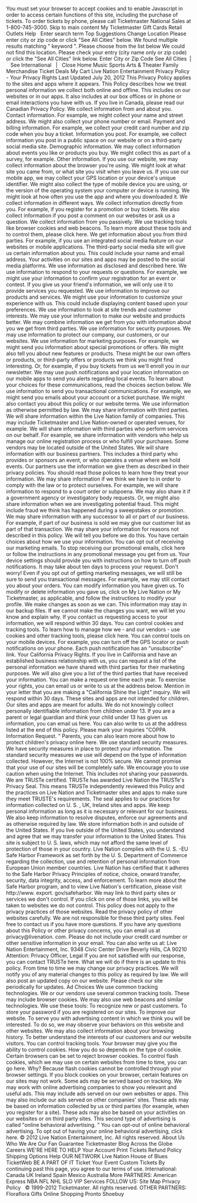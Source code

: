 You must set your browser to accept cookies and to enable Javascript in order to access certain functions of this site, including the purchase of tickets. To order tickets by phone, please call Ticketmaster National Sales at 1-800-745-3000. Skip to main content My Ticketmaster Gift Cards Retail Outlets Help   Enter search term Top Suggestions Change Location Please enter city or zip code or click "See All Cities" below. We found multiple results matching " keyword ". Please choose from the list below We could not find this location. Please check your entry (city name only or zip code) or click the "See All Cities" link below. Enter City or Zip Code See All Cities  |   See International   |   Close Home Music Sports Arts & Theater Family Merchandise Ticket Deals My Cart Live Nation Entertainment Privacy Policy - Your Privacy Rights Last Updated July 20, 2012 This Privacy Policy applies to the sites and apps where it appears. This Policy describes how we treat personal information we collect both online and offline. This includes on our websites or in our apps. It also includes at our box offices or in phone or email interactions you have with us. If you live in Canada, please read our Canadian Privacy Policy. We collect information from and about you. Contact information. For example, we might collect your name and street address. We might also collect your phone number or email. Payment and billing information. For example, we collect your credit card number and zip code when you buy a ticket. Information you post. For example, we collect information you post in a public space on our website or on a third-party social media site. Demographic information. We may collect information about events you like or products you buy. We might collect this as part of a survey, for example. Other information. If you use our website, we may collect information about the browser you're using. We might look at what site you came from, or what site you visit when you leave us. If you use our mobile app, we may collect your GPS location or your device's unique identifier. We might also collect the type of mobile device you are using, or the version of the operating system your computer or device is running. We might look at how often you use the app and where you downloaded it. We collect information in different ways. We collect information directly from you. For example, if you register for a promotion or buy tickets. We also collect information if you post a comment on our websites or ask us a question. We collect information from you passively. We use tracking tools like browser cookies and web beacons. To learn more about these tools and to control them, please click here. We get information about you from third parties. For example, if you use an integrated social media feature on our websites or mobile applications. The third-party social media site will give us certain information about you. This could include your name and email address. Your activities on our sites and apps may be posted to the social media platforms. We use information as disclosed and described here. We use information to respond to your requests or questions. For example, we might use your information to confirm your registration for an event or contest. If you give us your friend's information, we will only use it to provide services you requested. We use information to improve our products and services. We might use your information to customize your experience with us. This could include displaying content based upon your preferences. We use information to look at site trends and customer interests. We may use your information to make our website and products better. We may combine information we get from you with information about you we get from third parties. We use information for security purposes. We may use information to protect our company, our customers, or our websites. We use information for marketing purposes. For example, we might send you information about special promotions or offers. We might also tell you about new features or products. These might be our own offers or products, or third-party offers or products we think you might find interesting. Or, for example, if you buy tickets from us we'll enroll you in our newsletter. We may use push notifications and your location information on our mobile apps to send you alerts regarding local events. To learn about your choices for these communications, read the choices section below. We use information to send you transactional communications. For example, we might send you emails about your account or a ticket purchase. We might also contact you about this policy or our website terms. We use information as otherwise permitted by law. We may share information with third parties. We will share information within the Live Nation family of companies. This may include Ticketmaster and Live Nation-owned or operated venues, for example. We will share information with third parties who perform services on our behalf. For example, we share information with vendors who help us manage our online registration process or who fulfill your purchases. Some vendors may be located outside of the United States. We will share information with our business partners. This includes a third party who provides or sponsors an event, or who operates a venue where we hold events. Our partners use the information we give them as described in their privacy policies. You should read those polices to learn how they treat your information. We may share information if we think we have to in order to comply with the law or to protect ourselves. For example, we will share information to respond to a court order or subpoena. We may also share it if a government agency or investigatory body requests. Or, we might also share information when we are investigating potential fraud. This might include fraud we think has happened during a sweepstakes or promotion. We may share information with any successor to all or part of our business. For example, if part of our business is sold we may give our customer list as part of that transaction. We may share your information for reasons not described in this policy. We will tell you before we do this. You have certain choices about how we use your information. You can opt out of receiving our marketing emails. To stop receiving our promotional emails, click here or follow the instructions in any promotional message you get from us. Your device settings should provide you with instructions on how to turn off push notifications. It may take about ten days to process your request. Don't worry! Even if you opt out of getting marketing messages, we will still be sure to send you transactional messages. For example, we may still contact you about your orders. You can modify information you have given us. To modify or delete information you gave us, click on My Live Nation or My Ticketmaster, as applicable, and follow the instructions to modify your profile. We make changes as soon as we can. This information may stay in our backup files. If we cannot make the changes you want, we will let you know and explain why. If you contact us requesting access to your information, we will respond within 30 days. You can control cookies and tracking tools. To learn how to manage how we - and our vendors - use cookies and other tracking tools, please click here. You can control tools on your mobile devices. For example, you can turn off the GPS locator or push notifications on your phone. Each push notification has an "unsubscribe" link. Your California Privacy Rights. If you live in California and have an established business relationship with us, you can request a list of the personal information we have shared with third parties for their marketing purposes. We will also give you a list of the third parties that have received your information. You can make a request one time each year. To exercise your rights, you can email us or write to us at the address below. Mention in your letter that you are making a "California Shine the Light" inquiry. We will respond within 30 days. These sites and apps are not intended for children. Our sites and apps are meant for adults. We do not knowingly collect personally identifiable information from children under 13. If you are a parent or legal guardian and think your child under 13 has given us information, you can email us here. You can also write to us at the address listed at the end of this policy. Please mark your inquiries "COPPA Information Request. " Parents, you can also learn more about how to protect children's privacy online here. We use standard security measures. We have security measures in place to protect your information. The standard security measures we use will depend on the type of information collected. However, the Internet is not 100% secure. We cannot promise that your use of our sites will be completely safe. We encourage you to use caution when using the Internet. This includes not sharing your passwords. We are TRUSTe certified. TRUSTe has awarded Live Nation the TRUSTe's Privacy Seal. This means TRUSTe independently reviewed this Policy and the practices on Live Nation and Ticketmaster sites and apps to make sure they meet TRUSTE's requirements. The seal applies to our practices for information collected on U. S. , UK, Ireland sites and apps. We keep personal information as long as it is necessary or relevant for our business. We also keep information to resolve disputes, enforce our agreements and as otherwise required by law. We store information both in and outside of the United States. If you live outside of the United States, you understand and agree that we may transfer your information to the United States. This site is subject to U. S. laws, which may not afford the same level of protection of those in your country. Live Nation complies with the U. S. -EU Safe Harbor Framework as set forth by the U. S. Department of Commerce regarding the collection, use and retention of personal information from European Union member countries. Live Nation has certified that it adheres to the Safe Harbor Privacy Principles of notice, choice, onward transfer, security, data integrity, access, and enforcement. To learn more about the Safe Harbor program, and to view Live Nation's certification, please visit http://www. export. gov/safeharbor. We may link to third party sites or services we don't control. If you click on one of those links, you will be taken to websites we do not control. This policy does not apply to the privacy practices of those websites. Read the privacy policy of other websites carefully. We are not responsible for these third party sites. Feel free to contact us if you have more questions. If you have any questions about this Policy or other privacy concerns, you can email us at privacy@livenation. com. Please do not include your credit card number or other sensitive information in your email. You can also write us at: Live Nation Entertainment, Inc. 9348 Civic Center Drive Beverly Hills, CA 90210 Attention: Privacy Officer, Legal If you are not satisfied with our response, you can contact TRUSTe here. What we will do if there is an update to this policy. From time to time we may change our privacy practices. We will notify you of any material changes to this policy as required by law. We will also post an updated copy on our website. Please check our site periodically for updates. Ad Choices We use common tracking technologies. We or our vendors use several common tracking tools. These may include browser cookies. We may also use web beacons and similar technologies. We use these tools: To recognize new or past customers. To store your password if you are registered on our sites. To improve our website. To serve you with advertising content in which we think you will be interested. To do so, we may observe your behaviors on this website and other websites. We may also collect information about your browsing history. To better understand the interests of our customers and our website visitors. You can control tracking tools. Your browser may give you the ability to control cookies. How you do so depends on the type of cookie. Certain browsers can be set to reject browser cookies. To control flash cookies, which we may use on certain websites from time to time, you can go here. Why? Because flash cookies cannot be controlled through your browser settings. If you block cookies on your browser, certain features on our sites may not work. Some ads may be served based on tracking. We may work with online advertising companies to show you relevant and useful ads. This may include ads served on our own websites or apps. This may also include our ads served on other companies' sites. These ads may be based on information collected by us or third parties (for example, when you register for a site). These ads may also be based on your activities on our websites or on third party sites. This second type of advertising is called "online behavioral advertising. " You can opt-out of online behavioral advertising. To opt out of having your online behavioral advertising, click here. © 2012 Live Nation Entertainment, Inc. All rights reserved. About Us Who We Are Our Fan Guarantee Ticketmaster Blog Across the Globe Careers WE'RE HERE TO HELP Your Account Print Tickets Refund Policy Shipping Options Help OUR NETWORK Live Nation House of Blues TicketWeb BE A PART OF IT Ticket Your Event Custom Tickets By continuing past this page, you agree to our terms of use. International: Canada UK Ireland Spain Mexico Australia More PARTNERS: American Express NBA NFL NHL SLO VIP Services FOLLOW US: Site Map Privacy Policy   © 1999-2012 Ticketmaster. All rights reserved. OTHER PARTNERS:  Floraflora Gifts Online Shopping Pronto Shoebuy